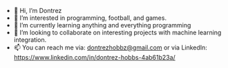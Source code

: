- 👋 Hi, I’m Dontrez
- 👀 I’m interested in programming, football, and games.
- 🌱 I’m currently learning anything and everything programming
- 💞️ I’m looking to collaborate on interesting projects with machine learning integration. 
- 📫 You can reach me via: dontrezhobbz@gmail.com or via LinkedIn: https://www.linkedin.com/in/dontrez-hobbs-4ab61b23a/  

